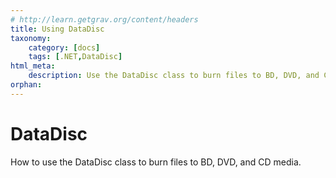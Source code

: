 ```yaml
---
# http://learn.getgrav.org/content/headers
title: Using DataDisc
taxonomy:
    category: [docs]
    tags: [.NET,DataDisc]
html_meta:
    description: Use the DataDisc class to burn files to BD, DVD, and CD media
orphan:
---
```


# DataDisc

How to use the DataDisc class to burn files to BD, DVD, and CD media.

